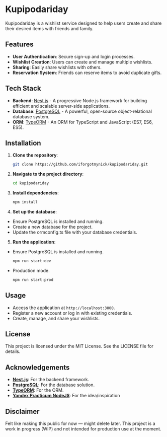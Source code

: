 # Kupipodariday

Kupipodariday is a wishlist service designed to help users create and share their desired items with friends and family.

## Features

- **User Authentication**: Secure sign-up and login processes.
- **Wishlist Creation**: Users can create and manage multiple wishlists.
- **Sharing**: Easily share wishlists with others.
- **Reservation System**: Friends can reserve items to avoid duplicate gifts.

## Tech Stack

- **Backend**: [Nest.js](https://nestjs.com/) - A progressive Node.js framework for building efficient and scalable server-side applications.
- **Database**: [PostgreSQL](https://www.postgresql.org/) - A powerful, open-source object-relational database system.
- **ORM**: [TypeORM](https://typeorm.io/) - An ORM for TypeScript and JavaScript (ES7, ES6, ES5).

## Installation

1. **Clone the repository**:

   ```bash
   git clone https://github.com/iforgotmynick/kupipodariday.git

2. **Navigate to the project directory**:

   ```bash
   cd kupipodariday

3. **Install dependencies**:

   ```bash
   npm install

4. **Set up the database**:
   
- Ensure PostgreSQL is installed and running.
- Create a new database for the project.
- Update the ormconfig.ts file with your database credentials.

5. **Run the application**:

- Ensure PostgreSQL is installed and running.
   ```bash
   npm run start:dev

- Production mode.
   ```bash
   npm run start:prod


## Usage
- Access the application at `http://localhost:3000`.
- Register a new account or log in with existing credentials.
- Create, manage, and share your wishlists.

## License
This project is licensed under the MIT License. See the LICENSE file for details.

## Acknowledgements
- **[Nest.js](https://nestjs.com/)**: For the backend framework.
- **[PostgreSQL](https://www.postgresql.org/)**: For the database solution.
- **[TypeORM](https://typeorm.io/)**: For the ORM.
- **[Yandex Practicum NodeJS](https://practicum.yandex.ru/profile/backend-nodejs)**: For the idea/inspiration

## Disclaimer

Felt like making this public for now — might delete later. This project is a work in progress (WIP) and not intended for production use at the moment.
